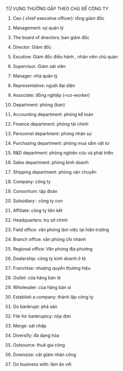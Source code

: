 TỪ VỰNG THƯỜNG GẶP THEO CHỦ ĐỀ CÔNG TY

1. Ceo ( chief executive officer): tổng giám đốc

2. Management: sự quản lý

3. The board of directors: ban giám đốc

4. Director: Giám đốc

5. Excutive: Giám đốc điều hành , nhân viên chủ quản

6. Supervisor: Giám sát viên

7. Manager: nhà quản lý

8. Representative: người đại diện

9. Associate: đồng nghiệp (=co-worker)

10. Department: phòng (ban)

11. Accounting department: phòng kế toán

12. Finance department: phòng tài chính

13. Personnel department: phong nhân sự

14. Purchasing department: phòng mua sắm vật tư

15. R&D department: phòng nghiên cứu và phát triển

16. Sales department: phòng kinh doanh

17. Shipping department: phòng vận chuyển

18. Company: công ty

19. Consortium: tập đoàn

20. Subsidiary : công ty con

21. Affiliate: công ty liên kết

22. Headquarters: trụ sở chính

23. Field office: văn phòng làm việc tại hiện trường

24. Branch office: văn phòng chi nhánh

25. Regional office: Văn phòng địa phương

26. Dealership: công ty kinh doanh ô tô

27. Franchise: nhượng quyền thương hiệu

28. Outlet: cửa hàng bán lẻ

29. Wholesaler: của hàng bán sỉ

30. Establish a company: thành lập công ty

31. Go bankrupt: phá sản

32. File for bankruptcy: nộp đơn

33. Merge: sát nhập

34. Diversify: đa dạng hóa

35. Outsource: thuê gia công

36. Downsize: căt giảm nhân công

37. Do business with: làm ăn với